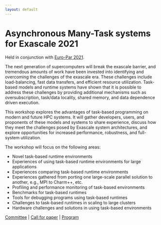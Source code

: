 ```yaml
---
layout: default
---
```


# Asynchronous Many-Task systems for Exascale 2021

Held in conjunction with [Euro-Par 2021](https://2021.euro-par.org/).

The next generation of supercomputers will break the exascale barrier, and tremendous amounts of work have been invested into identifying and overcoming the challenges of the exascale era. These challenges include load-balancing, fast data transfers, and efficient resource utilization.  Task-based models and runtime systems have shown that it is possible to address these challenges by providing additional mechanisms such as oversubscription, task/data locality, shared memory, and data dependence driven execution.

This workshop explores the advantages of task-based programming on modern and future  HPC systems. It will gather developers, users, and proponents of these models and systems to share experience, discuss how they meet the challenges posed by Exascale system architectures, and explore opportunities for increased performance, robustness, and full-system utilization.

The workshop will focus on the following areas:

* Novel task-based runtime environments
* Experiences of using task-based runtime environments for large applications
* Experiences comparing task-based runtime environments
* Experiences gathered from porting one large-scale parallel solution to another, e.g., MPI to Charm++, etc.
* Profiling and performance monitoring of task-based environments
* Benchmarks for task-based runtimes
* Tools for debugging programs using task-based runtimes
* Challenges to task-based runtimes in scaling to large clusters
* Hardware challenges and solutions in using task-based environments

[Committee](./committee.html) | [Call for paper](./paper.html) | [Program](./program.html)

